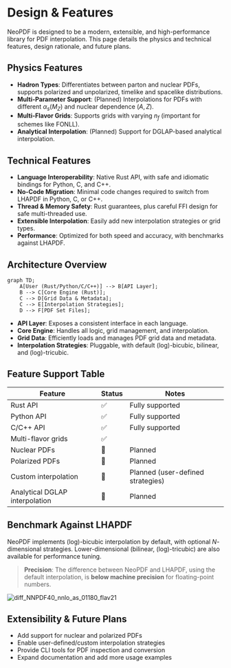 # Design & Features

NeoPDF is designed to be a modern, extensible, and high-performance library for PDF interpolation. This page details the physics and technical features, design rationale, and future plans.

## Physics Features

- **Hadron Types**: Differentiates between parton and nuclear PDFs, supports polarized and unpolarized, timelike and spacelike distributions.
- **Multi-Parameter Support**: (Planned) Interpolations for PDFs with different $\alpha_s(M_Z)$ and nuclear dependence $(A, Z)$.
- **Multi-Flavor Grids**: Supports grids with varying $n_f$ (important for schemes like FONLL).
- **Analytical Interpolation**: (Planned) Support for DGLAP-based analytical interpolation.

## Technical Features

- **Language Interoperability**: Native Rust API, with safe and idiomatic bindings for Python, C, and C++.
- **No-Code Migration**: Minimal code changes required to switch from LHAPDF in Python, C, or C++.
- **Thread & Memory Safety**: Rust guarantees, plus careful FFI design for safe multi-threaded use.
- **Extensible Interpolation**: Easily add new interpolation strategies or grid types.
- **Performance**: Optimized for both speed and accuracy, with benchmarks against LHAPDF.

## Architecture Overview

```mermaid
graph TD;
    A[User (Rust/Python/C/C++)] --> B[API Layer];
    B --> C[Core Engine (Rust)];
    C --> D[Grid Data & Metadata];
    C --> E[Interpolation Strategies];
    D --> F[PDF Set Files];
```

- **API Layer**: Exposes a consistent interface in each language.
- **Core Engine**: Handles all logic, grid management, and interpolation.
- **Grid Data**: Efficiently loads and manages PDF grid data and metadata.
- **Interpolation Strategies**: Pluggable, with default (log)-bicubic, bilinear, and (log)-tricubic.

## Feature Support Table

| Feature                        | Status      | Notes                                  |
|------------------------------- |------------|----------------------------------------|
| Rust API                       | ✅          | Fully supported                        |
| Python API                     | ✅          | Fully supported                        |
| C/C++ API                      | ✅          | Fully supported                        |
| Multi-flavor grids             | ✅          |                                        |
| Nuclear PDFs                   | 🚧         | Planned                                |
| Polarized PDFs                 | 🚧         | Planned                                |
| Custom interpolation           | 🚧         | Planned (user-defined strategies)      |
| Analytical DGLAP interpolation | 🚧         | Planned                                |

## Benchmark Against LHAPDF

NeoPDF implements (log)-bicubic interpolation by default, with optional $N$-dimensional strategies. Lower-dimensional (bilinear, (log)-tricubic) are also available for performance tuning.

> **Precision**: The difference between NeoPDF and LHAPDF, using the default interpolation, is **below machine precision** for floating-point numbers.

![diff_NNPDF40_nnlo_as_01180_flav21](https://github.com/user-attachments/assets/d47bfa13-9930-4247-89fb-f2c2eab68bd7)

## Extensibility & Future Plans

- Add support for nuclear and polarized PDFs
- Enable user-defined/custom interpolation strategies
- Provide CLI tools for PDF inspection and conversion
- Expand documentation and add more usage examples
